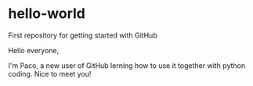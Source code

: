 # hello-world
First repository for getting started with GitHub

Hello everyone,

I'm Paco, a new user of GitHub lerning how to use it together with python coding.
Nice to meet you!
